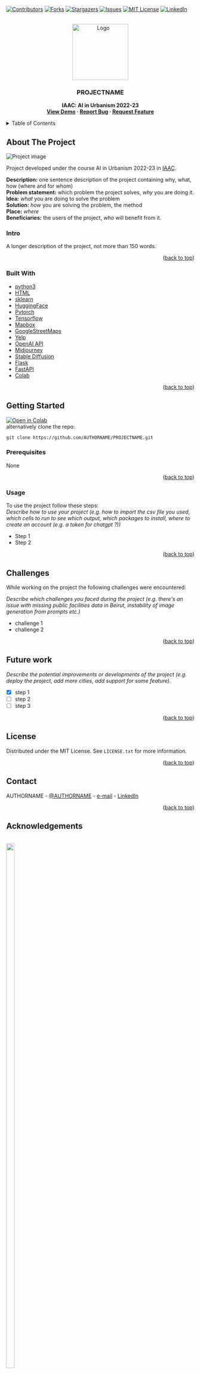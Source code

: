 <!-- Improved compatibility of back to top link: See: https://github.com/GITHUBNAME/PROJECTNAME/pull/73 -->
<a name="readme-top"></a>

[![Contributors][contributors-shield]][contributors-url]
[![Forks][forks-shield]][forks-url]
[![Stargazers][stars-shield]][stars-url]
[![Issues][issues-shield]][issues-url]
[![MIT License][license-shield]][license-url]
[![LinkedIn][linkedin-shield]][linkedin-url]



<!-- PROJECT LOGO -->
<br />
<div align="center">
  <a href="https://github.com/GITHUBNAME/PROJECTNAME">
    <img src="assets/logo.svg" alt="Logo" width="150">
  </a>

  <h3 align="center"> PROJECTNAME </h3>

  <p align="center" style="font-weight: bold;">
    IAAC: AI in Urbanism 2022-23
    <br />
    <a href="https://colab.research.google.com/github/GITHUBNAME/PROJECTNAME/blob/main/src/NOTEBOOKNAME.ipynb">View Demo</a>
    ·
    <a href="https://github.com/GITHUBNAME/PROJECTNAME/issues">Report Bug</a>
    ·
    <a href="https://github.com/GITHUBNAME/PROJECTNAME/issues">Request Feature</a>
  </p>
</div>



<!-- TABLE OF CONTENTS -->
<details>
  <summary>Table of Contents</summary>
  <ol>
    <li>
      <a href="#about-the-project">About The Project</a>
      <ul>
      <li><a href="#intro">Intro</a></li>
        <li><a href="#built-with">Built With</a></li>
      </ul>
    </li>
    <li>
      <a href="#getting-started">Getting Started</a>
      <ul>
        <li><a href="#prerequisites">Prerequisites</a></li>
        <li><a href="#usage">Usage</a></li>
      </ul>
    </li>
    <li><a href="#challenges">Challenges</a></li>
    <li><a href="#future-work">Future work</a></li>
    <li><a href="#license">License</a></li>
    <li><a href="#contact">Contact</a></li>
    <li><a href="#acknowledgements">Acknowledgements</a></li>
    <li><a href="#more-acknowledgements">More acknowledgements</a></li>
  </ol>
</details>



<!-- ABOUT THE PROJECT -->
## About The Project

![Project image](assets/main_image.png)

Project developed under the course AI in Urbanism 2022-23 in [IAAC](https://iaac.net/).

__Description:__ one sentence description of the project containing why, what, how (where and for whom) \
 __Problem statement:__ which problem the project solves, _why_ you are doing it. \
 __Idea:__ _what_ you are doing to solve the problem \
 __Solution:__ _how_ you are solving the problem, the method \
 __Place:__ _where_ \
 __Beneficiaries:__ the users of the project, _who_ will benefit from it.





### Intro

A longer description of the project, not more than 150 words.

<p align="right">(<a href="#readme-top">back to top</a>)</p>



### Built With


* [python3](https://www.python.org/)
* [HTML](https://developer.mozilla.org/en-US/docs/Web/HTML)
* [sklearn](https://scikit-learn.org/stable/)
* [HuggingFace](https://huggingface.co/)
* [Pytorch](https://pytorch.org/)
* [Tensorflow](https://www.tensorflow.org/)
* [Mapbox](https://www.mapbox.com/)
* [GoogleStreetMaps](https://mapsplatform.google.com/)
* [Yelp](https://www.yelp.se/stockholm)
* [OpenAI API](https://openai.com/product)
* [Midjourney](https://midjourney.com/)
* [Stable Diffusion](https://stability.ai/blog/stable-diffusion-public-release)
* [Flask](https://flask.palletsprojects.com/en/2.3.x/)
* [FastAPI](https://fastapi.tiangolo.com/)
* [Colab](https://colab.research.google.com/)

<p align="right">(<a href="#readme-top">back to top</a>)</p>



<!-- GETTING STARTED -->
## Getting Started

<a href="https://colab.research.google.com/github/AUTHORNAME/PROJECTNAME/blob/main/src/NOTEBOOKNAME.ipynb" target="_parent"><img src="https://colab.research.google.com/assets/colab-badge.svg" alt="Open in Colab"/></a>\
alternatively clone the repo:
```
git clone https://github.com/AUTHORNAME/PROJECTNAME.git
```

### Prerequisites
None
<p align="right">(<a href="#readme-top">back to top</a>)</p>
<!-- USAGE EXAMPLES -->

### Usage

To use the project follow these steps:\
_Describe how to use your project (e.g. how to import the csv file you used, which cells to run to see which output, which packages to install, where to create an account (e.g. a token for chatgpt ?))_
* Step 1
* Step 2

<p align="right">(<a href="#readme-top">back to top</a>)</p>

## Challenges

While working on the project the following challenges were encountered:

_Describe which challenges you faced during the project (e.g. there's an issue with missing public facilities data in Beirut, instability of image generation from prompts etc.)_ 
* challenge 1
* challenge 2

<p align="right">(<a href="#readme-top">back to top</a>)</p>

## Future work

_Describe the potential improvements or developments of the project (e.g. deploy the project, add more cities, add support for some feature)._

- [x] step 1
- [ ] step 2
- [ ] step 3

<p align="right">(<a href="#readme-top">back to top</a>)</p>

<!-- LICENSE -->
## License

Distributed under the MIT License. See `LICENSE.txt` for more information.

<p align="right">(<a href="#readme-top">back to top</a>)</p>



## Contact

AUTHORNAME - [@AUTHORNAME](https://github.com/AUTHORNAME) - [e-mail](mailto:samplemail@gmail.com) - [LinkedIn][linkedin-url]

<p align="right">(<a href="#readme-top">back to top</a>)</p>



<!-- ACKNOWLEDGMENTS -->
## Acknowledgements

<br />
<div style="width:100;" width=100%>
    <div style="width:60%;" width=60%>
        <a href="https://iaac.net">
            <img src="https://globalschool.iaac.net/wp-content/uploads/2019/02/IAAClogo2.png" width=60%>
        </a>
    </div>
    <div style="display:flex; flex-direction: row; flex:wrap; justify-content:space-around;">
        <div style="width:30%" width=30%>
            <a href="https://www.linkedin.com/in/angeloschronis/">
            <img src="https://i1.rgstatic.net/ii/profile.image/804508145823746-1568821097827_Q512/Angelos-Chronis.jpg" style="filter: grayscale(100%);" alt="Angelos Chronis" width=30% style="filter: grayscale(100%);"></a>
            <a href="https://www.linkedin.com/in/angeloschronis/"> Angelos Chronis </a>
        </div>
        <div style="style="width:30%;" width=30%">
            <a href="https://www.linkedin.com/in/serjoscha-d%C3%BCring-920644173/">
            <img src="https://www.iaacblog.com/wp-content/uploads/2019/10/5-2-730x730.jpg" alt="Serjoscha Düring" width=30% style="filter: grayscale(100%);"></a>
            <a href="https://www.linkedin.com/in/serjoscha-d%C3%BCring-920644173/"> Serjoscha Düring </a>
        </div>
        <div style="width:30%;" width=30%>
            <a href="https://www.linkedin.com/in/stanislava-fedorova/">
            <img src="https://media.licdn.com/dms/image/C4D03AQF595KPmlY2XA/profile-displayphoto-shrink_800_800/0/1663951677012?e=1691020800&v=beta&t=jFRN_EsKThcL3ObyotLuuvh7ZL_Bg4QwqXFD2JuaCZw" alt="Stasja Fedorova" width=30% style="filter: grayscale(100%);"></a>
            <a href="https://www.linkedin.com/in/stanislava-fedorova/"> Stasja Fedorova </a>
        </div>
    </div>
</div>

### More acknowledgements
* [Best README template](https://github.com/othneildrew/Best-README-Template)

<p align="right">(<a href="#readme-top">back to top</a>)</p>



<!-- MARKDOWN LINKS & IMAGES -->
<!-- https://www.markdownguide.org/basic-syntax/#reference-style-links -->
[contributors-shield]: https://img.shields.io/github/contributors/GITHUBNAME/PROJECTNAME.svg?style=for-the-badge
[contributors-url]: https://github.com/GITHUBNAME/PROJECTNAME/graphs/contributors
[forks-shield]: https://img.shields.io/github/forks/GITHUBNAME/PROJECTNAME.svg?style=for-the-badge
[forks-url]: https://github.com/GITHUBNAME/PROJECTNAME/network/members
[stars-shield]: https://img.shields.io/github/stars/GITHUBNAME/PROJECTNAME.svg?style=for-the-badge
[stars-url]: https://github.com/GITHUBNAME/PROJECTNAME/stargazers
[issues-shield]: https://img.shields.io/github/issues/GITHUBNAME/PROJECTNAME.svg?style=for-the-badge
[issues-url]: https://github.com/GITHUBNAME/PROJECTNAME/issues
[license-shield]: https://img.shields.io/github/license/GITHUBNAME/PROJECTNAME.svg?style=for-the-badge
[license-url]: https://github.com/GITHUBNAME/PROJECTNAME/blob/master/LICENSE.txt
[linkedin-shield]: https://img.shields.io/badge/-LinkedIn-black.svg?style=for-the-badge&logo=linkedin&colorB=555
[linkedin-url]: https://linkedin.com/in/stanislava-fedorova
[product-screenshot]: assets/screenshot.png




